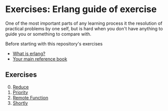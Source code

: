 # Exercises: Erlang guide of exercise
One of the most important parts of any learning process it the
resolution of practical problems by one self, but is hard when you
don't have anything to guide you or something to compare with.

Before starting with this repository's exercises

- [What is erlang?](https://www.erlang.org/) 
- [Your main reference book](http://learnyousomeerlang.com/content)

## Exercises

0. [Reduce](reduce/)
0. [Priority](priority/)
0. [Remote Function](remote_fun/)
0. [Shortly](shortly/)
